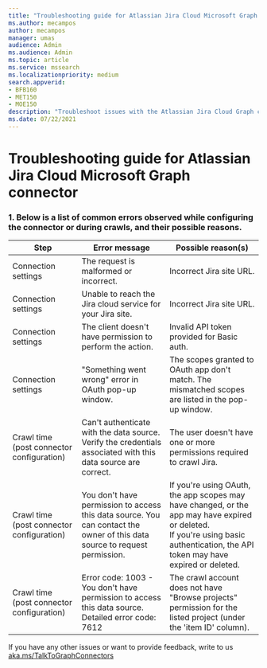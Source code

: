 ```yaml
---
title: "Troubleshooting guide for Atlassian Jira Cloud Microsoft Graph connector"
ms.author: mecampos
author: mecampos
manager: umas
audience: Admin
ms.audience: Admin
ms.topic: article
ms.service: mssearch
ms.localizationpriority: medium
search.appverid:
- BFB160
- MET150
- MOE150
description: "Troubleshoot issues with the Atlassian Jira Cloud Graph connector for Microsoft Search"
ms.date: 07/22/2021
---
```


# Troubleshooting guide for Atlassian Jira Cloud Microsoft Graph connector

### 1. **Below is a list of common errors observed while configuring the connector or during crawls, and their possible reasons.**

| Step | Error message | Possible reason(s) |
| ------------ | ------------ | ------------ |
| Connection settings | The request is malformed or incorrect. | Incorrect Jira site URL. |
| Connection settings | Unable to reach the Jira cloud service for your Jira site. | Incorrect Jira site URL. |
| Connection settings | The client doesn't have permission to perform the action. | Invalid API token provided for Basic auth. |
| Connection settings | "Something went wrong" error in OAuth pop-up window. | The scopes granted to OAuth app don't match. The mismatched scopes are listed in the pop-up window. |
| Crawl time (post connector configuration) | Can't authenticate with the data source. Verify the credentials associated with this data source are correct. | The user doesn't have one or more permissions required to crawl Jira. |
| Crawl time (post connector configuration) | You don't have permission to access this data source. You can contact the owner of this data source to request permission. | If you're using OAuth, the app scopes may have changed, or the app may have expired or deleted. <br> If you're using basic authentication, the API token may have expired or deleted. |
| Crawl time (post connector configuration) | Error code: 1003 - You don't have permission to access this data source. <br> Detailed error code: 7612 | The crawl account does not have "Browse projects" permission for the listed project (under the 'item ID' column). |

If you have any other issues or want to provide feedback, write to us [aka.ms/TalkToGraphConnectors](https://aka.ms/TalkToGraphConnectors)

